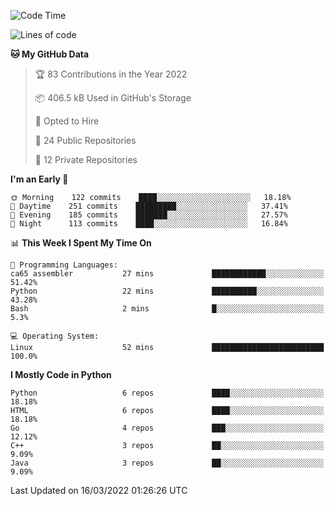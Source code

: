 <!--START_SECTION:waka-->
![Code Time](http://img.shields.io/badge/Code%20Time-1%20hr%2013%20mins-blue)

![Lines of code](https://img.shields.io/badge/From%20Hello%20World%20I%27ve%20Written-976%20Thousand%20lines%20of%20code-blue)

**🐱 My GitHub Data** 

> 🏆 83 Contributions in the Year 2022
 > 
> 📦 406.5 kB Used in GitHub's Storage 
 > 
> 💼 Opted to Hire
 > 
> 📜 24 Public Repositories 
 > 
> 🔑 12 Private Repositories  
 > 
**I'm an Early 🐤** 

```text
🌞 Morning    122 commits    ████░░░░░░░░░░░░░░░░░░░░░   18.18% 
🌆 Daytime    251 commits    █████████░░░░░░░░░░░░░░░░   37.41% 
🌃 Evening    185 commits    ███████░░░░░░░░░░░░░░░░░░   27.57% 
🌙 Night      113 commits    ████░░░░░░░░░░░░░░░░░░░░░   16.84%

```


📊 **This Week I Spent My Time On** 

```text
💬 Programming Languages: 
ca65 assembler           27 mins             ████████████░░░░░░░░░░░░░   51.42% 
Python                   22 mins             ██████████░░░░░░░░░░░░░░░   43.28% 
Bash                     2 mins              █░░░░░░░░░░░░░░░░░░░░░░░░   5.3%

💻 Operating System: 
Linux                    52 mins             █████████████████████████   100.0%

```

**I Mostly Code in Python** 

```text
Python                   6 repos             ████░░░░░░░░░░░░░░░░░░░░░   18.18% 
HTML                     6 repos             ████░░░░░░░░░░░░░░░░░░░░░   18.18% 
Go                       4 repos             ███░░░░░░░░░░░░░░░░░░░░░░   12.12% 
C++                      3 repos             ██░░░░░░░░░░░░░░░░░░░░░░░   9.09% 
Java                     3 repos             ██░░░░░░░░░░░░░░░░░░░░░░░   9.09%

```



 Last Updated on 16/03/2022 01:26:26 UTC
<!--END_SECTION:waka-->
